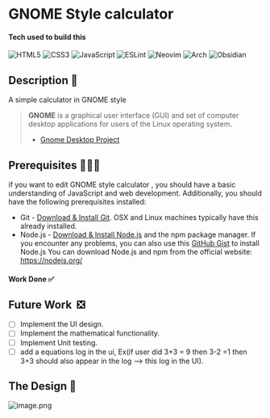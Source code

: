 #  GNOME Style calculator
#### Tech  used  to  build this   
  ![HTML5](https://img.shields.io/badge/html5-%23E34F26.svg?style=for-the-badge&logo=html5&logoColor=white) ![CSS3](https://img.shields.io/badge/css3-%231572B6.svg?style=for-the-badge&logo=css3&logoColor=white) ![JavaScript](https://img.shields.io/badge/javascript-%23323330.svg?style=for-the-badge&logo=javascript&logoColor=%23F7DF1E)  ![ESLint](https://img.shields.io/badge/ESLint-4B3263?style=for-the-badge&logo=eslint&logoColor=white)  ![Neovim](https://img.shields.io/badge/NeoVim-%2357A143.svg?&style=for-the-badge&logo=neovim&logoColor=white)  ![Arch](https://img.shields.io/badge/Arch%20Linux-1793D1?logo=arch-linux&logoColor=fff&style=for-the-badge)   ![Obsidian](https://img.shields.io/badge/Obsidian-%23483699.svg?style=for-the-badge&logo=obsidian&logoColor=white)
  

## Description 🌠
A  simple calculator in GNOME style 
> **GNOME** is a graphical user interface (GUI) and set of computer desktop  applications for users of the Linux operating system.
> -  [Gnome  Desktop  Project](https://www.gnome.org/)


## Prerequisites 👷🏽‍♂️
if  you  want to  edit  GNOME  style calculator , you should have a basic understanding of JavaScript and web development. Additionally, you should have the following prerequisites installed:
* Git - [Download & Install Git](https://git-scm.com/downloads). OSX and Linux machines typically have this already installed.
* Node.js - [Download & Install Node.js](https://nodejs.org/en/download/) and the npm package manager. If you encounter any problems, you can also use this [GitHub Gist](https://gist.github.com/isaacs/579814) to install Node.js
You can download Node.js and npm from the official website: https://nodejs.org/


#### Work Done ✅

## Future Work  ❎
- [ ] Implement the UI design.
- [ ] Implement the mathematical functionality.
- [ ] Implement  Unit testing.
- [ ] add a equations log in the ui, Ex(if user did 3+3 =  9  then 3-2 =1 then 3+3 should also appear in the log -->  this  log in  the UI).

## The Design  🌆
![image.png](https://i.postimg.cc/bwL7RCzH/image.png)
